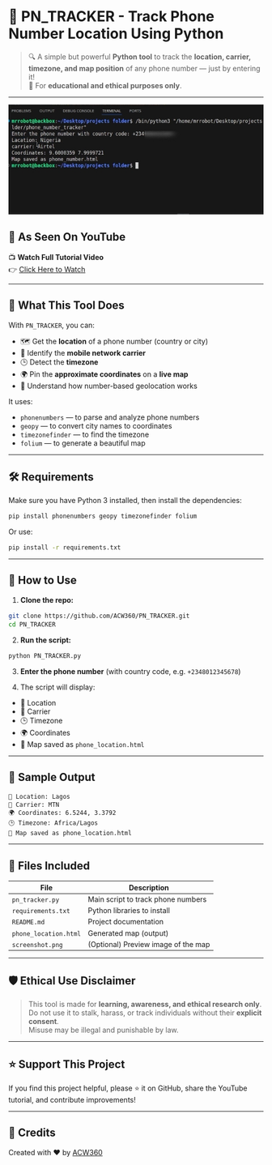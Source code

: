 # 📱 PN_TRACKER - Track Phone Number Location Using Python

> 🔍 A simple but powerful **Python tool** to track the **location, carrier, timezone, and map position** of any phone number — just by entering it!  
> 🚨 For **educational and ethical purposes only**.

---

![screenshot](./Screenshot_20250804-233902.png)

## 📌 As Seen On YouTube

📺 **Watch Full Tutorial Video**  
👉 [Click Here to Watch](https://youtube.com/YOUR_VIDEO_LINK)

---

## 🧠 What This Tool Does

With `PN_TRACKER`, you can:

- 🗺️ Get the **location** of a phone number (country or city)
- 📡 Identify the **mobile network carrier**
- 🕒 Detect the **timezone**
- 🌍 Pin the **approximate coordinates** on a **live map**
- 🧠 Understand how number-based geolocation works

It uses:

- `phonenumbers` — to parse and analyze phone numbers  
- `geopy` — to convert city names to coordinates  
- `timezonefinder` — to find the timezone  
- `folium` — to generate a beautiful map

---

## 🛠️ Requirements

Make sure you have Python 3 installed, then install the dependencies:

```bash
pip install phonenumbers geopy timezonefinder folium
```

Or use:

```bash
pip install -r requirements.txt
```

---

## 🚀 How to Use

1. **Clone the repo:**

```bash
git clone https://github.com/ACW360/PN_TRACKER.git
cd PN_TRACKER
```

2. **Run the script:**

```bash
python PN_TRACKER.py
```

3. **Enter the phone number** (with country code, e.g. `+2348012345678`)

4. The script will display:

- 📍 Location  
- 📡 Carrier  
- 🕒 Timezone  
- 🌍 Coordinates  
- 📁 Map saved as `phone_location.html`

---

## 🧪 Sample Output

```
📍 Location: Lagos
📡 Carrier: MTN
🌍 Coordinates: 6.5244, 3.3792
🕒 Timezone: Africa/Lagos
📁 Map saved as phone_location.html
```

---

## 📂 Files Included

| File | Description |
|------|-------------|
| `pn_tracker.py` | Main script to track phone numbers |
| `requirements.txt` | Python libraries to install |
| `README.md` | Project documentation |
| `phone_location.html` | Generated map (output) |
| `screenshot.png` | (Optional) Preview image of the map |

---

## 🛡️ Ethical Use Disclaimer

> This tool is made for **learning, awareness, and ethical research only**.  
> Do not use it to stalk, harass, or track individuals without their **explicit consent**.  
> Misuse may be illegal and punishable by law.

---

## ⭐ Support This Project

If you find this project helpful, please ⭐ it on GitHub, share the YouTube tutorial, and contribute improvements!

---

## 🙌 Credits

Created with ❤️ by [ACW360](https://github.com/ACW360)

